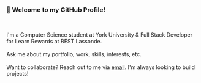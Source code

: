 ### 👋 Welcome to my GitHub Profile!
<br>

I'm a Computer Science student at York University & Full Stack Developer for Learn Rewards at BEST Lassonde. <br><br>
Ask me about my portfolio, work, skills, interests, etc. <br><br>
Want to collaborate? Reach out to me via [email](mailto:avanbath@gmail.com). I'm always looking to build projects!

